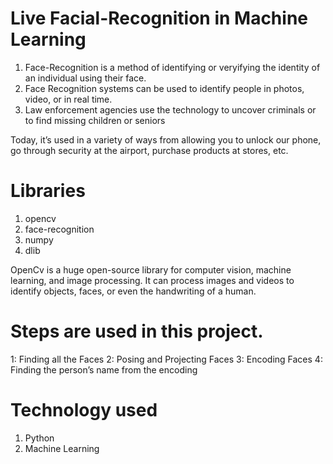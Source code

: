 # Live Facial-Recognition in Machine Learning

1. Face-Recognition is a method of identifying or veryifying the identity of an individual using their face. 
2. Face Recognition systems can be used to identify people in photos, video, or in real time.
3. Law enforcement agencies use the technology to uncover criminals or to find missing children or seniors

Today, it’s used in a variety of ways from allowing you to unlock our phone, go through security at the airport, purchase products at stores, etc.

# Libraries
1. opencv
2. face-recognition
3. numpy
4. dlib


OpenCv is a huge open-source library for computer vision, machine learning, and image processing. 
It can process images and videos to identify objects, faces, or even the handwriting of a human.

# Steps are used in this project.
1: Finding all the Faces
2: Posing and Projecting Faces
3: Encoding Faces
4: Finding the person’s name from the encoding

# Technology used
1. Python 
2. Machine Learning
